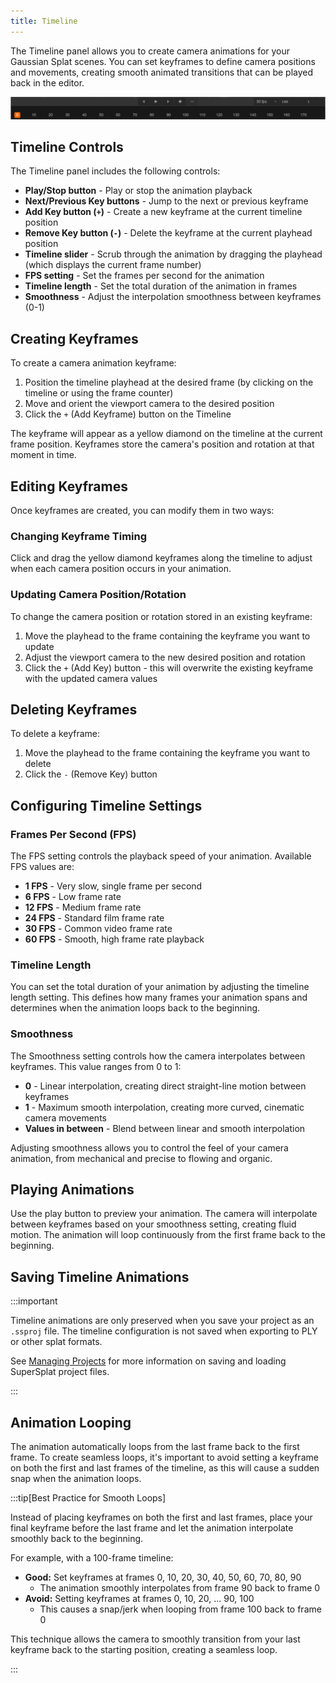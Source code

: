 ```yaml
---
title: Timeline
---
```


The Timeline panel allows you to create camera animations for your Gaussian Splat scenes. You can set keyframes to define camera positions and movements, creating smooth animated transitions that can be played back in the editor.

![Timeline Panel](/img/user-manual/gaussian-splatting/editing/supersplat/timeline.png)

## Timeline Controls

The Timeline panel includes the following controls:

- **Play/Stop button** - Play or stop the animation playback
- **Next/Previous Key buttons** - Jump to the next or previous keyframe
- **Add Key button (`+`)** - Create a new keyframe at the current timeline position
- **Remove Key button (`-`)** - Delete the keyframe at the current playhead position
- **Timeline slider** - Scrub through the animation by dragging the playhead (which displays the current frame number)
- **FPS setting** - Set the frames per second for the animation
- **Timeline length** - Set the total duration of the animation in frames
- **Smoothness** - Adjust the interpolation smoothness between keyframes (0-1)

## Creating Keyframes

To create a camera animation keyframe:

1. Position the timeline playhead at the desired frame (by clicking on the timeline or using the frame counter)
2. Move and orient the viewport camera to the desired position
3. Click the `+` (Add Keyframe) button on the Timeline

The keyframe will appear as a yellow diamond on the timeline at the current frame position. Keyframes store the camera's position and rotation at that moment in time.

## Editing Keyframes

Once keyframes are created, you can modify them in two ways:

### Changing Keyframe Timing

Click and drag the yellow diamond keyframes along the timeline to adjust when each camera position occurs in your animation.

### Updating Camera Position/Rotation

To change the camera position or rotation stored in an existing keyframe:

1. Move the playhead to the frame containing the keyframe you want to update
2. Adjust the viewport camera to the new desired position and rotation
3. Click the `+` (Add Key) button - this will overwrite the existing keyframe with the updated camera values

## Deleting Keyframes

To delete a keyframe:

1. Move the playhead to the frame containing the keyframe you want to delete
2. Click the `-` (Remove Key) button

## Configuring Timeline Settings

### Frames Per Second (FPS)

The FPS setting controls the playback speed of your animation. Available FPS values are:

- **1 FPS** - Very slow, single frame per second
- **6 FPS** - Low frame rate
- **12 FPS** - Medium frame rate
- **24 FPS** - Standard film frame rate
- **30 FPS** - Common video frame rate
- **60 FPS** - Smooth, high frame rate playback

### Timeline Length

You can set the total duration of your animation by adjusting the timeline length setting. This defines how many frames your animation spans and determines when the animation loops back to the beginning.

### Smoothness

The Smoothness setting controls how the camera interpolates between keyframes. This value ranges from 0 to 1:

- **0** - Linear interpolation, creating direct straight-line motion between keyframes
- **1** - Maximum smooth interpolation, creating more curved, cinematic camera movements
- **Values in between** - Blend between linear and smooth interpolation

Adjusting smoothness allows you to control the feel of your camera animation, from mechanical and precise to flowing and organic.

## Playing Animations

Use the play button to preview your animation. The camera will interpolate between keyframes based on your smoothness setting, creating fluid motion. The animation will loop continuously from the first frame back to the beginning.

## Saving Timeline Animations

:::important

Timeline animations are only preserved when you save your project as an `.ssproj` file. The timeline configuration is not saved when exporting to PLY or other splat formats.

See [Managing Projects](managing-projects.md) for more information on saving and loading SuperSplat project files.

:::

## Animation Looping

The animation automatically loops from the last frame back to the first frame. To create seamless loops, it's important to avoid setting a keyframe on both the first and last frames of the timeline, as this will cause a sudden snap when the animation loops.

:::tip[Best Practice for Smooth Loops]

Instead of placing keyframes on both the first and last frames, place your final keyframe before the last frame and let the animation interpolate smoothly back to the beginning.

For example, with a 100-frame timeline:

- **Good:** Set keyframes at frames 0, 10, 20, 30, 40, 50, 60, 70, 80, 90
  - The animation smoothly interpolates from frame 90 back to frame 0
- **Avoid:** Setting keyframes at frames 0, 10, 20, ... 90, 100
  - This causes a snap/jerk when looping from frame 100 back to frame 0

This technique allows the camera to smoothly transition from your last keyframe back to the starting position, creating a seamless loop.

:::
